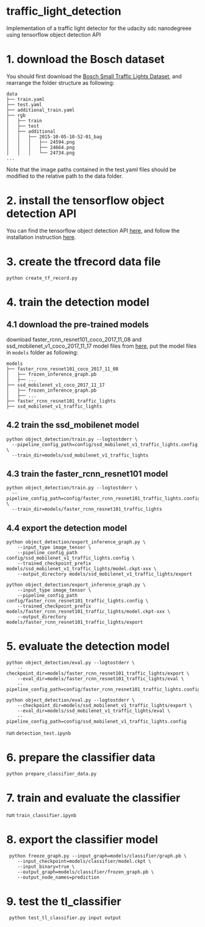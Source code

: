 # traffic_light_detection
Implementation of a traffic light detector for the udacity sdc nanodegreee using tensorflow object detection API 

# 1. download the Bosch dataset
You should first download the [Bosch Small Traffic Lights Dataset](https://hci.iwr.uni-heidelberg.de/node/6132), and 
rearrange the folder structure as following:

```
data
├── train.yaml
├── test.yaml
├── additional_train.yaml
├── rgb
│   ├── train
│   ├── test
│   ├── additional
│   │   ├── 2015-10-05-10-52-01_bag
│   │   │   ├── 24594.png
│   │   │   ├── 24664.png
│   │   │   └── 24734.png
...
```

Note that the image paths contained in the test.yaml files should be modified 
to the relative path to the data folder.

# 2. install the tensorflow object detection API
You can find the tensorflow object detection API [here](https://github.com/tensorflow/models/tree/master/research/object_detection),
and follow the installation instruction [here](https://github.com/tensorflow/models/blob/master/research/object_detection/g3doc/installation.md). 

# 3. create the tfrecord data file
```
python create_tf_record.py
```

# 4. train the detection model

## 4.1 download the pre-trained models
download faster_rcnn_resnet101_coco_2017_11_08 and ssd_mobilenet_v1_coco_2017_11_17 model files from [here](http://download.tensorflow.org/models/object_detection), put the model files in `models` folder as following:
```
models
├── faster_rcnn_resnet101_coco_2017_11_08
│   ├── frozen_inference_graph.pb
│   ├── ...
├── ssd_mobilenet_v1_coco_2017_11_17
│   ├── frozen_inference_graph.pb
│   ├── ...
├── faster_rcnn_resnet101_traffic_lights
├── ssd_mobilenet_v1_traffic_lights
```

## 4.2 train the ssd_mobilenet model
```
python object_detection/train.py --logtostderr \
  --pipeline_config_path=config/ssd_mobilenet_v1_traffic_lights.config \
  --train_dir=models/ssd_mobilenet_v1_traffic_lights
```

## 4.3 train the faster_rcnn_resnet101 model
```
python object_detection/train.py --logtostderr \
  --pipeline_config_path=config/faster_rcnn_resnet101_traffic_lights.config \
  --train_dir=models/faster_rcnn_resnet101_traffic_lights
```

## 4.4 export the detection model
```
python object_detection/export_inference_graph.py \
    --input_type image_tensor \
    --pipeline_config_path config/ssd_mobilenet_v1_traffic_lights.config \
    --trained_checkpoint_prefix models/ssd_mobilenet_v1_traffic_lights/model.ckpt-xxx \
    --output_directory models/ssd_mobilenet_v1_traffic_lights/export
    
python object_detection/export_inference_graph.py \
    --input_type image_tensor \
    --pipeline_config_path config/faster_rcnn_resnet101_traffic_lights.config \
    --trained_checkpoint_prefix models/faster_rcnn_resnet101_traffic_lights/model.ckpt-xxx \
    --output_directory models/faster_rcnn_resnet101_traffic_lights/export
```

# 5. evaluate the detection model
```
python object_detection/eval.py --logtostderr \
    --checkpoint_dir=models/faster_rcnn_resnet101_traffic_lights/export \
    --eval_dir=models/faster_rcnn_resnet101_traffic_lights/eval \
    --pipeline_config_path=config/faster_rcnn_resnet101_traffic_lights.config
    
python object_detection/eval.py --logtostderr \
    --checkpoint_dir=models/ssd_mobilenet_v1_traffic_lights/export \
    --eval_dir=models/ssd_mobilenet_v1_traffic_lights/eval \
    --pipeline_config_path=config/ssd_mobilenet_v1_traffic_lights.config
```
run `detection_test.ipynb`

# 6. prepare the classifier data
```
python prepare_classifier_data.py
```

# 7. train and evaluate the classifier
run `train_classifier.ipynb`

# 8. export the classifier model
```
 python freeze_graph.py --input_graph=models/classifier/graph.pb \
    --input_checkpoint=models/classifier/model.ckpt \
    --input_binary=true \
    --output_graph=models/classifier/frozen_graph.pb \
    --output_node_names=prediction
```

# 9. test the tl_classifier
```
 python test_tl_classifier.py input output
```
